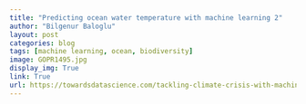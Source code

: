 ```yaml
---
title: "Predicting ocean water temperature with machine learning 2"
author: "Bilgenur Baloglu"
layout: post
categories: blog
tags: [machine learning, ocean, biodiversity]
image: GOPR1495.jpg
display_img: True
link: True
url: https://towardsdatascience.com/tackling-climate-crisis-with-machine-learning-d9426fe1f5a9
---
```

